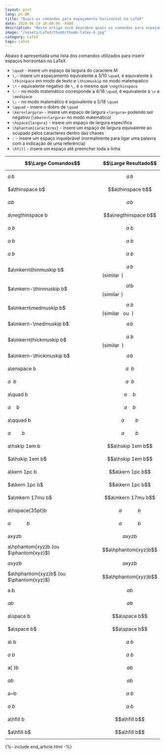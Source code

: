 ```yaml
---
layout: post
lang: pt-BR
title: "Quais os comandos para espaçamento horizontal no LaTeX"
date: 2020-06-19 18:00:00 -0400
description: "Neste artigo você descobre quais os comandos para espaçamento horizontal no LaTeX."
image: "/assets/LaTeX/thumb/thumb-latex-4.jpg"
category: LaTeX
tags: LaTeX
---
```


Abaixo é apresentada uma lista dos comandos utilizados para inserir espaços horizontais no LaTeX

- `\quad` - insere um espaço da largura do caractere M
- `\,`- insere um espaçamento equivalente a 3/10 `\quad`, é equivalente à `\thinspace` em modo de texto e `\thinmuskip` no modo matempatico
- `\!` - equivalente negativo de `\,` é o mesmo que `\negthinspace`
- `\:` - no modo matemático corresponde a 4/18 `\quad`, é equivalente à `\>` e `\medspace`
- `\;` - no modo matemático é equivalente a 5/18 `\quad`
- `\qquad` - insere o dobro de `\quad`
- `\kern<largura>` - insere um espaço de largura `<largura>` podendo ser negativo (`\mkern<largura>` no modo matemático)
- `\hspace{largura}` - insere um espaço de largura específica
- `\hphantom{caracteres}` - insere um espaço de largura equivalente ao ocupado pelos caracteres dentro das chaves
- `~` - insere um espaço inquebrável (normalmente para ligar uma palavra com a indicação de uma referência)
- `\hfill` - insere um espaço até preencher toda a linha

| $$\Large Comandos$$                     | $$\Large Resultado$$             |
| --------------------------------------- | -------------------------------- |
| $a\, b$                                 | $$a\, b $$                       |
| $a\thinspace b$                         | $$a\thinspace b$$                |
| $a\!b$                                  | $$a\!b$$                         |
| a\negthinspace b                        | $$a\negthinspace b$$             |
| $a\:b$                                  | $$a\:b$$                         |
| $a\>b$                                  | $$a\>b$$                         |
| $a\;b$                                  | $$a\;b$$                         |
| $a\mkern\thinmuskip b$                  | $$a\,b$$ (similar $\,$)          |
| $a\mkern-\thinmuskip b$                 | $$a! b$$ (similar $\!$)          |
| $a\mkern\medmuskip b$                   | $$a\> b$$ (similar $\:$ ou $\>$) |
| $a\mkern-\medmuskip b$                  | $$a\! b$$                        |
| $a\mkern\thickmuskip b$                 | $$a\; b$$ (similar $\;$)         |
| $a\mkern-\thickmuskip b$                | $$a\! b$$                        |
| a\enspace b                             | $$a\enspace b$$                  |
| $a\enspace b$                           | $$a\enspace b$$                  |
| a\quad b                                | $$a\quad b$$                     |
| $a\quad b$                              | $$a\quad b$$                     |
| a\qquad b                               | $$a\qquad b$$                    |
| $a\qquad b$                             | $$a\qquad b$$                    |
| a\hskip 1em b                           | $$a\hskip 1em b$$                |
| $a\hskip 1em b$                         | $$a\hskip 1em b$$                |
| a\kern 1pc b                            | $$a\kern 1pc b$$                 |
| $a\kern 1pc b$                          | $$a\kern 1pc b$$                 |
| $a\mkern 17mu b$                        | $$a\mkern 17mu b$$               |
| a\hspace{35pt}b                         | $$a\hspace{35pt}b$$              |
| $a\hspace{35pt}b$                       | $$a\hspace{35pt}b$$              |
| axyzb                                   | $$axyzb$$                        |
| a\hphantom{xyz}b (ou $\phantom{xyz}$)   | $$a\hphantom{xyz}b$$             |
| $axyzb$                                 | $$axyzb$$                        |
| $a\hphantom{xyz}b$ (ou $\phantom{xyz}$) | $$a\hphantom{xyz}b$$             |
| a b                                     | $$a b$$                          |
| $a b$                                   | $$a b$$                          |
| a\space b                               | $$a\space b$$                    |
| $a\space b$                             | $$a\space b$$                    |
| a\ b                                    | $$a\ b$$                         |
| $a\ b$                                  | $$a\ b$$                         |
| a{ }b                                   | $$a{ }b$$                        |
| $a{ }b$                                 | $$a{ }b$$                        |
| a~b                                     | $$a~b$$                          |
| $a~b$                                   | $$a~b$$                          |
| a\hfill b                               | $$a\hfill b$$                    |
| $a\hfill b$                             | $$a\hfill b$$                    |

{%- include end_article.html -%}
